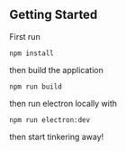 ## Getting Started

First run
```
npm install
```

then build the application
```
npm run build
```

then run electron locally with
```
npm run electron:dev
```

then start tinkering away!